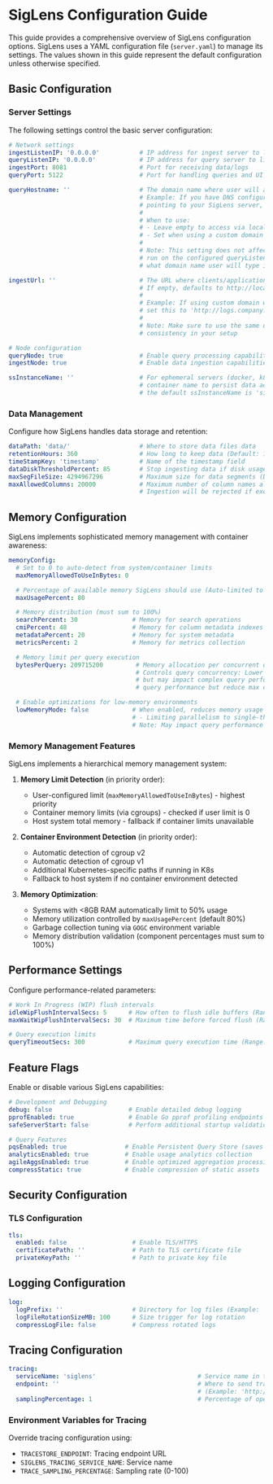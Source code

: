# SigLens Configuration Guide

This guide provides a comprehensive overview of SigLens configuration options. SigLens uses a YAML configuration file (`server.yaml`) to manage its settings.
The values shown in this guide represent the default configuration unless otherwise specified.

## Basic Configuration

### Server Settings

The following settings control the basic server configuration:

```yaml
# Network settings
ingestListenIP: '0.0.0.0'           # IP address for ingest server to listen on
queryListenIP: '0.0.0.0'            # IP address for query server to listen on
ingestPort: 8081                    # Port for receiving data/logs
queryPort: 5122                     # Port for handling queries and UI access

queryHostname: ''                   # The domain name where user will access SigLens UI
                                    # Example: If you have DNS configured for logs.company.com
                                    # pointing to your SigLens server, set this to 'logs.company.com:5122'
                                    # 
                                    # When to use:
                                    # - Leave empty to access via localhost
                                    # - Set when using a custom domain with DNS pointing to your SigLens server
                                    #
                                    # Note: This setting does not affect where the server runs (it will still 
                                    # run on the configured queryListenIP and queryPort). It only tells SigLens
                                    # what domain name user will type in their browser to access the service.

ingestUrl: ''                       # The URL where clients/applications will send logs to SigLens
                                    # If empty, defaults to http://localhost:8081
                                    #
                                    # Example: If using custom domain with queryHostname 'logs.company.com:5122',
                                    # set this to 'http://logs.company.com:8081'
                                    #
                                    # Note: Make sure to use the same domain as queryHostname to maintain
                                    # consistency in your setup

# Node configuration
queryNode: true                     # Enable query processing capabilities
ingestNode: true                    # Enable data ingestion capabilities

ssInstanceName: ''                  # For ephemeral servers (docker, k8s) set this variable to unique
                                    # container name to persist data across restarts 
                                    # the default ssInstanceName is 'sigsingle'
```

### Data Management

Configure how SigLens handles data storage and retention:

```yaml
dataPath: 'data/'                   # Where to store data files data
retentionHours: 360                 # How long to keep data (Default: 15 days)
timeStampKey: 'timestamp'           # Name of the timestamp field
dataDiskThresholdPercent: 85        # Stop ingesting data if disk usage exceeds this percentage
maxSegFileSize: 4294967296          # Maximum size for data segments (Default: 4GB)
maxAllowedColumns: 20000            # Maximum number of column names allowed across all indices. 
                                    # Ingestion will be rejected if exceeded
```

## Memory Configuration

SigLens implements sophisticated memory management with container awareness:

```yaml
memoryConfig:
  # Set to 0 to auto-detect from system/container limits
  maxMemoryAllowedToUseInBytes: 0

  # Percentage of available memory SigLens should use (Auto-limited to 50% if system has <8GB RAM )
  maxUsagePercent: 80

  # Memory distribution (must sum to 100%)
  searchPercent: 30               # Memory for search operations
  cmiPercent: 48                  # Memory for column metadata indexes
  metadataPercent: 20             # Memory for system metadata
  metricsPercent: 2               # Memory for metrics collection

  # Memory limit per query execution
  bytesPerQuery: 209715200         # Memory allocation per concurrent query (Default: 200MB)
                                   # Controls query concurrency: Lower values allow more concurrent queries
                                   # but may impact complex query performance. Higher values improve complex
                                   # query performance but reduce max concurrent queries.

  # Enable optimizations for low-memory environments
  lowMemoryMode: false            # When enabled, reduces memory usage by:
                                  # - Limiting parallelism to single-threaded 
                                  # Note: May impact query performance
```

### Memory Management Features

SigLens implements a hierarchical memory management system:

1. **Memory Limit Detection** (in priority order):

   - User-configured limit (`maxMemoryAllowedToUseInBytes`) - highest priority
   - Container memory limits (via cgroups) - checked if user limit is 0
   - Host system total memory - fallback if container limits unavailable

2. **Container Environment Detection** (in priority order):

   - Automatic detection of cgroup v2
   - Automatic detection of cgroup v1
   - Additional Kubernetes-specific paths if running in K8s
   - Fallback to host system if no container environment detected

3. **Memory Optimization**:
   - Systems with \<8GB RAM automatically limit to 50% usage
   - Memory utilization controlled by `maxUsagePercent` (default 80%)
   - Garbage collection tuning via `GOGC` environment variable
   - Memory distribution validation (component percentages must sum to 100%)

## Performance Settings

Configure performance-related parameters:

```yaml
# Work In Progress (WIP) flush intervals
idleWipFlushIntervalSecs: 5      # How often to flush idle buffers (Range: 5-60 seconds)
maxWaitWipFlushIntervalSecs: 30  # Maximum time before forced flush (Range: 5-60 seconds)

# Query execution limits
queryTimeoutSecs: 300            # Maximum query execution time (Range: 60-1800 seconds)
```

## Feature Flags

Enable or disable various SigLens capabilities:

```yaml
# Development and Debugging
debug: false                     # Enable detailed debug logging
pprofEnabled: true               # Enable Go pprof profiling endpoints
safeServerStart: false           # Perform additional startup validations

# Query Features
pqsEnabled: true                # Enable Persistent Query Store (saves query history)
analyticsEnabled: true          # Enable usage analytics collection
agileAggsEnabled: true          # Enable optimized aggregation processing
compressStatic: true            # Enable compression of static assets
```

## Security Configuration

### TLS Configuration

```yaml
tls:
  enabled: false                  # Enable TLS/HTTPS
  certificatePath: ''             # Path to TLS certificate file
  privateKeyPath: ''              # Path to private key file
```

## Logging Configuration

```yaml
log:
  logPrefix: ''                   # Directory for log files (Example: './logs/')
  logFileRotationSizeMB: 100      # Size trigger for log rotation
  compressLogFile: false          # Compress rotated logs
```

## Tracing Configuration

```yaml
tracing:
  serviceName: 'siglens'                            # Service name in traces
  endpoint: ''                                      # Where to send traces    
                                                    # (Example: 'http://localhost:5122/otlp/v1/traces')
  samplingPercentage: 1                             # Percentage of operations to trace (0-100)
```

### Environment Variables for Tracing

Override tracing configuration using:

- `TRACESTORE_ENDPOINT`: Tracing endpoint URL
- `SIGLENS_TRACING_SERVICE_NAME`: Service name
- `TRACE_SAMPLING_PERCENTAGE`: Sampling rate (0-100)
